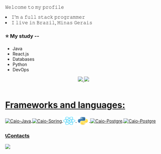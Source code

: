𝚆𝚎𝚕𝚌𝚘𝚖𝚎 𝚝𝚘 𝚖𝚢 𝚙𝚛𝚘𝚏𝚒𝚕𝚎<li>
𝙸'𝚖 𝚊 𝚏𝚞𝚕𝚕 𝚜𝚝𝚊𝚌𝚔 𝚙𝚛𝚘𝚐𝚛𝚊𝚖𝚖𝚎𝚛<li>
𝙸 𝚕𝚒𝚟𝚎 𝚒𝚗 𝙱𝚛𝚊𝚣𝚒𝚕, 𝙼𝚒𝚗𝚊𝚜 𝙶𝚎𝚛𝚊𝚒𝚜

### ⭐ My study --
 * Java 
 * React.js
 * Databases
 * Python
 * DevOps

<div align="center">
  <a href="https://github.com/caioed77">
  <img height="180em" src="https://github-readme-stats.vercel.app/api?username=caioed77&show_icons=true&theme=outrun&count_private=true"/>
  <img height="180em" src="https://github-readme-stats.vercel.app/api/top-langs/?username=caioed77&layout=compact&langs_count=7&theme=dracula"/>
</div>

<div style="display: inline_block"><br>
  <h1>Frameworks and languages:</h1>
  <img align="center" alt="Caio-Java" height="30" width="40" src="https://icongr.am/devicon/java-original.svg?size=130&color=currentColor">
  <img align="center" alt="Caio-Spring" height="30" width="40" src="https://cdn.jsdelivr.net/gh/devicons/devicon/icons/spring/spring-original-wordmark.svg?size=140" />
  <img align="center" alt="Caio-React" height="30" width="40" src="https://raw.githubusercontent.com/devicons/devicon/master/icons/react/react-original.svg?size=140">
  <img align="center" alt="Caio-Python" height="30" width="40" src="https://raw.githubusercontent.com/devicons/devicon/master/icons/python/python-original.svg?size=140">
  <img align="center" alt="Caio-Postgre" height="30" width="40" src="https://cdn.jsdelivr.net/gh/devicons/devicon/icons/postgresql/postgresql-original.svg?size=140"/>
  <img align="center" alt="Caio-Postgre" height="30" width="40" src="https://cdn.jsdelivr.net/gh/devicons/devicon/icons/typescript/typescript-original.svg"/>

</div>

 ### 📞Contacts
<a href="https://www.linkedin.com/in/caio-eduardo-ba78601b3/" target="_blank"><img src="https://img.shields.io/badge/-LinkedIn-%230077B5?style=for-the-badge&logo=linkedin&logoColor=white" target="_blank"></a> 
